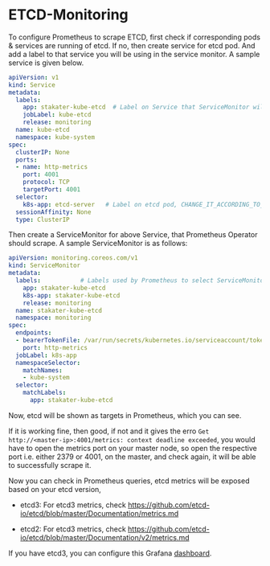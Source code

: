 # ETCD-Monitoring

To configure Prometheus to scrape ETCD, first check if corresponding pods & services are running of etcd. If no, then create service for etcd pod. And add a label to that service you will be using in the service monitor. A sample service is given below.

```yaml
apiVersion: v1
kind: Service
metadata:
  labels:
    app: stakater-kube-etcd  # Label on Service that ServiceMonitor will select
    jobLabel: kube-etcd
    release: monitoring
  name: kube-etcd
  namespace: kube-system
spec:
  clusterIP: None
  ports:
  - name: http-metrics
    port: 4001
    protocol: TCP
    targetPort: 4001
  selector:
    k8s-app: etcd-server   # Label on etcd pod, CHANGE_IT_ACCORDING_TO_YOUR_ETCD_POD
  sessionAffinity: None
  type: ClusterIP
```

Then create a ServiceMonitor for above Service, that Prometheus Operator should scrape. A sample ServiceMonitor is as follows:

```yaml
apiVersion: monitoring.coreos.com/v1
kind: ServiceMonitor
metadata:
  labels:           # Labels used by Prometheus to select ServiceMonitor
    app: stakater-kube-etcd
    k8s-app: stakater-kube-etcd
    release: monitoring
  name: stakater-kube-etcd
  namespace: monitoring
spec:
  endpoints:
  - bearerTokenFile: /var/run/secrets/kubernetes.io/serviceaccount/token
    port: http-metrics
  jobLabel: k8s-app
  namespaceSelector:
    matchNames:
    - kube-system
  selector:
    matchLabels:
      app: stakater-kube-etcd
```

Now, etcd will be shown as targets in Prometheus, which you can see.

If it is working fine, then good, if not and it gives the erro `Get http://<master-ip>:4001/metrics: context deadline exceeded`,  you would have to open the metrics port on your master node, so open the respective port i.e. either 2379 or 4001, on the master, and check again, it will be able to successfully scrape it.

Now you can check in Prometheus queries, etcd metrics will be exposed based on your etcd version,

- etcd3: For etcd3 metrics, check https://github.com/etcd-io/etcd/blob/master/Documentation/metrics.md

- etcd2: For etcd3 metrics, check https://github.com/etcd-io/etcd/blob/master/Documentation/v2/metrics.md

If you have etcd3, you can configure this Grafana [dashboard](https://grafana.com/dashboards/3070).